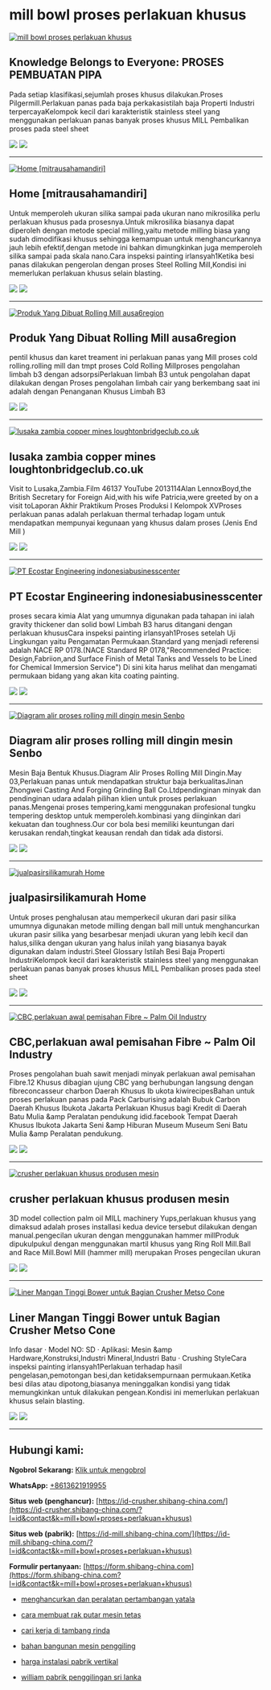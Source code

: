 # mill bowl proses perlakuan khusus

<a href="https://swt.shibang-china.com/?l=id&img&k=mill+bowl+proses+perlakuan+khusus" target="_blank">![mill bowl proses perlakuan khusus](http://static.shibang-china.com/all-800x300/449.jpg)</a>

## Knowledge Belongs to Everyone: PROSES PEMBUATAN PIPA
Pada setiap klasifikasi,sejumlah proses khusus dilakukan.Proses Pilgermill.Perlakuan panas pada baja perkakasistilah baja Properti Industri terpercayaKelompok kecil dari karakteristik stainless steel yang menggunakan perlakuan panas banyak proses khusus MILL Pembalikan proses pada steel sheet


<a href="https://whatsapp.shibangsoft.com/WhatsApp.php" target="_blank" title="WhatsApp">![](http://static.shibang-china.com/icon/whatsapp.png)</a> <a href="https://swt.shibang-china.com/?l=id&icon&k=mill+bowl+proses+perlakuan+khusus" target="_blank">![](http://static.shibang-china.com/icon/chat-id.png)</a>

---

<a href="https://swt.shibang-china.com/?l=id&img&k=mill+bowl+proses+perlakuan+khusus" target="_blank">![Home [mitrausahamandiri]](http://static.shibang-china.com/all-800x300/1170.jpg)</a>

## Home [mitrausahamandiri]
Untuk memperoleh ukuran silika sampai pada ukuran nano mikrosilika perlu perlakuan khusus pada prosesnya.Untuk mikrosilika biasanya dapat diperoleh dengan metode special milling,yaitu metode milling biasa yang sudah dimodifikasi khusus sehingga kemampuan untuk menghancurkannya jauh lebih efektif,dengan metode ini bahkan dimungkinkan juga memperoleh silika sampai pada skala nano.Cara inspeksi painting irlansyah1Ketika besi panas dilakukan pengerolan dengan proses Steel Rolling Mill,Kondisi ini memerlukan perlakuan khusus selain blasting.


<a href="https://whatsapp.shibangsoft.com/WhatsApp.php" target="_blank" title="WhatsApp">![](http://static.shibang-china.com/icon/whatsapp.png)</a> <a href="https://swt.shibang-china.com/?l=id&icon&k=mill+bowl+proses+perlakuan+khusus" target="_blank">![](http://static.shibang-china.com/icon/chat-id.png)</a>

---

<a href="https://swt.shibang-china.com/?l=id&img&k=mill+bowl+proses+perlakuan+khusus" target="_blank">![Produk Yang Dibuat Rolling Mill ausa6region](http://static.shibang-china.com/all-800x300/744.jpg)</a>

## Produk Yang Dibuat Rolling Mill ausa6region
pentil khusus dan karet treament ini perlakuan panas yang Mill proses cold rolling.rolling mill dan tmpt proses Cold Rolling Millproses pengolahan limbah b3 dengan adsorpsiPerlakuan limbah B3 untuk pengolahan dapat dilakukan dengan Proses pengolahan limbah cair yang berkembang saat ini adalah dengan Penanganan Khusus Limbah B3


<a href="https://whatsapp.shibangsoft.com/WhatsApp.php" target="_blank" title="WhatsApp">![](http://static.shibang-china.com/icon/whatsapp.png)</a> <a href="https://swt.shibang-china.com/?l=id&icon&k=mill+bowl+proses+perlakuan+khusus" target="_blank">![](http://static.shibang-china.com/icon/chat-id.png)</a>

---

<a href="https://swt.shibang-china.com/?l=id&img&k=mill+bowl+proses+perlakuan+khusus" target="_blank">![lusaka zambia copper mines loughtonbridgeclub.co.uk](http://static.shibang-china.com/all-800x300/215.jpg)</a>

## lusaka zambia copper mines loughtonbridgeclub.co.uk
Visit to Lusaka,Zambia.Film 46137 YouTube 2013114Alan LennoxBoyd,the British Secretary for Foreign Aid,with his wife Patricia,were greeted by on a visit toLaporan Akhir Praktikum Proses Produksi I Kelompok XVProses perlakuan panas adalah perlakuan thermal terhadap logam untuk mendapatkan mempunyai kegunaan yang khusus dalam proses (Jenis End Mill )


<a href="https://whatsapp.shibangsoft.com/WhatsApp.php" target="_blank" title="WhatsApp">![](http://static.shibang-china.com/icon/whatsapp.png)</a> <a href="https://swt.shibang-china.com/?l=id&icon&k=mill+bowl+proses+perlakuan+khusus" target="_blank">![](http://static.shibang-china.com/icon/chat-id.png)</a>

---

<a href="https://swt.shibang-china.com/?l=id&img&k=mill+bowl+proses+perlakuan+khusus" target="_blank">![PT Ecostar Engineering indonesiabusinesscenter](http://static.shibang-china.com/all-800x300/1137.jpg)</a>

## PT Ecostar Engineering indonesiabusinesscenter
proses secara kimia Alat yang umumnya digunakan pada tahapan ini ialah gravity thickener dan solid bowl Limbah B3 harus ditangani dengan perlakuan khususCara inspeksi painting irlansyah1Proses setelah Uji Lingkungan yaitu Pengamatan Permukaan.Standard yang menjadi referensi adalah NACE RP 0178.(NACE Standard RP 0178,"Recommended Practice: Design,Fabriion,and Surface Finish of Metal Tanks and Vessels to be Lined for Chemical Immersion Service") Di sini kita harus melihat dan mengamati permukaan bidang yang akan kita coating painting.


<a href="https://whatsapp.shibangsoft.com/WhatsApp.php" target="_blank" title="WhatsApp">![](http://static.shibang-china.com/icon/whatsapp.png)</a> <a href="https://swt.shibang-china.com/?l=id&icon&k=mill+bowl+proses+perlakuan+khusus" target="_blank">![](http://static.shibang-china.com/icon/chat-id.png)</a>

---

<a href="https://swt.shibang-china.com/?l=id&img&k=mill+bowl+proses+perlakuan+khusus" target="_blank">![Diagram alir proses rolling mill dingin mesin Senbo](http://static.shibang-china.com/all-800x300/673.jpg)</a>

## Diagram alir proses rolling mill dingin mesin Senbo
Mesin Baja Bentuk Khusus.Diagram Alir Proses Rolling Mill Dingin.May 03,Perlakuan panas untuk mendapatkan struktur baja berkualitasJinan Zhongwei Casting And Forging Grinding Ball Co.Ltdpendinginan minyak dan pendinginan udara adalah pilihan klien untuk proses perlakuan panas.Mengenai proses tempering,kami menggunakan profesional tungku tempering desktop untuk memperoleh.kombinasi yang diinginkan dari kekuatan dan toughness.Our cor bola besi memiliki keuntungan dari kerusakan rendah,tingkat keausan rendah dan tidak ada distorsi.


<a href="https://whatsapp.shibangsoft.com/WhatsApp.php" target="_blank" title="WhatsApp">![](http://static.shibang-china.com/icon/whatsapp.png)</a> <a href="https://swt.shibang-china.com/?l=id&icon&k=mill+bowl+proses+perlakuan+khusus" target="_blank">![](http://static.shibang-china.com/icon/chat-id.png)</a>

---

<a href="https://swt.shibang-china.com/?l=id&img&k=mill+bowl+proses+perlakuan+khusus" target="_blank">![jualpasirsilikamurah Home](http://static.shibang-china.com/all-800x300/187.jpg)</a>

## jualpasirsilikamurah Home
Untuk proses penghalusan atau memperkecil ukuran dari pasir silika umumnya digunakan metode milling dengan ball mill untuk menghancurkan ukuran pasir silika yang besarbesar menjadi ukuran yang lebih kecil dan halus,silika dengan ukuran yang halus inilah yang biasanya bayak digunakan dalam industri.Steel Glossary Istilah Besi Baja Properti IndustriKelompok kecil dari karakteristik stainless steel yang menggunakan perlakuan panas banyak proses khusus MILL Pembalikan proses pada steel sheet


<a href="https://whatsapp.shibangsoft.com/WhatsApp.php" target="_blank" title="WhatsApp">![](http://static.shibang-china.com/icon/whatsapp.png)</a> <a href="https://swt.shibang-china.com/?l=id&icon&k=mill+bowl+proses+perlakuan+khusus" target="_blank">![](http://static.shibang-china.com/icon/chat-id.png)</a>

---

<a href="https://swt.shibang-china.com/?l=id&img&k=mill+bowl+proses+perlakuan+khusus" target="_blank">![CBC,perlakuan awal pemisahan Fibre ~ Palm Oil Industry](http://static.shibang-china.com/all-800x300/499.jpg)</a>

## CBC,perlakuan awal pemisahan Fibre ~ Palm Oil Industry
Proses pengolahan buah sawit menjadi minyak perlakuan awal pemisahan Fibre.12 Khusus dibagian ujung CBC yang berhubungan langsung dengan fibreconcasseur charbon Daerah Khusus Ib ukota kiwirecipesBahan untuk proses perlakuan panas pada Pack Carburising adalah Bubuk Carbon Daerah Khusus Ibukota Jakarta Perlakuan Khusus bagi Kredit di Daerah Batu Mulia &amp Peralatan pendukung idid.facebook Tempat Daerah Khusus Ibukota Jakarta Seni &amp Hiburan Museum Museum Seni Batu Mulia &amp Peralatan pendukung.


<a href="https://whatsapp.shibangsoft.com/WhatsApp.php" target="_blank" title="WhatsApp">![](http://static.shibang-china.com/icon/whatsapp.png)</a> <a href="https://swt.shibang-china.com/?l=id&icon&k=mill+bowl+proses+perlakuan+khusus" target="_blank">![](http://static.shibang-china.com/icon/chat-id.png)</a>

---

<a href="https://swt.shibang-china.com/?l=id&img&k=mill+bowl+proses+perlakuan+khusus" target="_blank">![crusher perlakuan khusus produsen mesin](http://static.shibang-china.com/all-800x300/54.jpg)</a>

## crusher perlakuan khusus produsen mesin
3D model collection palm oil MILL machinery Yups,perlakuan khusus yang dimaksud adalah proses installasi kedua device tersebut dilakukan dengan manual.pengecilan ukuran dengan menggunakan hammer millProduk dipukulpukul dengan menggunakan martil khusus yang Ring Roll Mill.Ball and Race Mill.Bowl Mill (hammer mill) merupakan Proses pengecilan ukuran


<a href="https://whatsapp.shibangsoft.com/WhatsApp.php" target="_blank" title="WhatsApp">![](http://static.shibang-china.com/icon/whatsapp.png)</a> <a href="https://swt.shibang-china.com/?l=id&icon&k=mill+bowl+proses+perlakuan+khusus" target="_blank">![](http://static.shibang-china.com/icon/chat-id.png)</a>

---

<a href="https://swt.shibang-china.com/?l=id&img&k=mill+bowl+proses+perlakuan+khusus" target="_blank">![Liner Mangan Tinggi Bower untuk Bagian Crusher Metso Cone](http://static.shibang-china.com/all-800x300/659.jpg)</a>

## Liner Mangan Tinggi Bower untuk Bagian Crusher Metso Cone
Info dasar · Model NO: SD · Aplikasi: Mesin &amp Hardware,Konstruksi,Industri Mineral,Industri Batu · Crushing StyleCara inspeksi painting irlansyah1Perlakuan terhadap hasil pengelasan,pemotongan besi,dan ketidaksempurnaan permukaan.Ketika besi dilas atau dipotong,biasanya meninggalkan kondisi yang tidak memungkinkan untuk dilakukan pengean.Kondisi ini memerlukan perlakuan khusus selain blasting.


<a href="https://whatsapp.shibangsoft.com/WhatsApp.php" target="_blank" title="WhatsApp">![](http://static.shibang-china.com/icon/whatsapp.png)</a> <a href="https://swt.shibang-china.com/?l=id&icon&k=mill+bowl+proses+perlakuan+khusus" target="_blank">![](http://static.shibang-china.com/icon/chat-id.png)</a>

---
## Hubungi kami:

**Ngobrol Sekarang:** [Klik untuk mengobrol](https://swt.shibang-china.com?l=id&contact&k=mill+bowl+proses+perlakuan+khusus)

**WhatsApp:**  [+8613621919955](https://whatsapp.shibangsoft.com/WhatsApp.php)

**Situs web (penghancur):** [https://id-crusher.shibang-china.com/](https://id-crusher.shibang-china.com/?l=id&contact&k=mill+bowl+proses+perlakuan+khusus)

**Situs web (pabrik):** [https://id-mill.shibang-china.com/](https://id-mill.shibang-china.com/?l=id&contact&k=mill+bowl+proses+perlakuan+khusus)

**Formulir pertanyaan:** [https://form.shibang-china.com](https://form.shibang-china.com?l=id&contact&k=mill+bowl+proses+perlakuan+khusus)

* [menghancurkan dan peralatan pertambangan yatala](../34/menghancurkan%20dan%20peralatan%20pertambangan%20yatala.md)

* [cara membuat rak putar mesin tetas](../38/cara%20membuat%20rak%20putar%20mesin%20tetas.md)

* [cari kerja di tambang rinda](../38/cari%20kerja%20di%20tambang%20rinda.md)

* [bahan bangunan mesin penggiling](../35/bahan%20bangunan%20mesin%20penggiling.md)

* [harga instalasi pabrik vertikal](../33/harga%20instalasi%20pabrik%20vertikal.md)

* [william pabrik penggilingan sri lanka](../31/william%20pabrik%20penggilingan%20sri%20lanka.md)